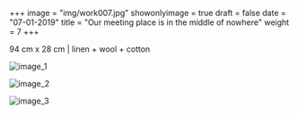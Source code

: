 +++
image = "img/work007.jpg"
showonlyimage = true
draft = false
date = "07-01-2019"
title = "Our meeting place is in the middle of nowhere"
weight = 7
+++

94 cm x 28 cm | linen + wool + cotton

![image_1][1]

![image_2][2]

![image_3][3]

[1]: /img/work_7/image_1.jpg
[2]: /img/work_7/image_2.jpg
[3]: /img/work_7/image_3.jpg